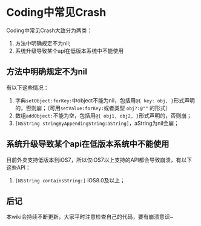 
# Coding中常见Crash

Coding中常见Crash大致分为两类：

1. 方法中明确规定不为nil;
2. 系统升级导致某个api在低版本系统中不能使用

## 方法中明确规定不为nil

有以下这些情况：

1. 字典`setObject:forKey:`中object不能为nil，包括用`@{ key: obj, }`形式声明的，否则崩；（可用`setValue:forKey:`或者类型 `obj?:@""` 的形式）
2. 数组`addObject:`不能为空，包括用`@{ obj1, obj2, }`形式声明的，否则崩；
3. `[NSString stringByAppendingString:aString]`，aString为nil会崩；



## 系统升级导致某个api在低版本系统中不能使用

目前外卖支持低版本到iOS7，所以仅iOS7以上支持的API都会导致崩溃，有以下这些API：

1. `[NSString containsString:]` iOS8.0及以上；




## 后记

本wiki会持续不断更新，大家平时注意检查自己的代码，要有崩溃意识~